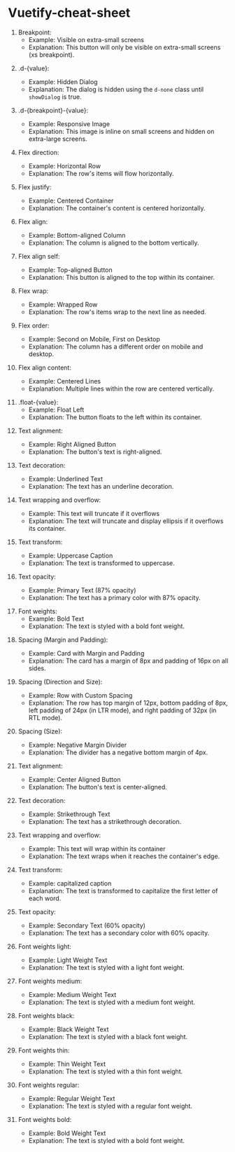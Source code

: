 # Vuetify-cheat-sheet

<!-- Styles -->
1. Breakpoint:
   - Example: <v-btn class="xs-only">Visible on extra-small screens</v-btn>
   - Explanation: This button will only be visible on extra-small screens (xs breakpoint).

<!-- Display -->
2. .d-{value}:
   - Example: <v-dialog v-if="showDialog" class="d-none">Hidden Dialog</v-dialog>
   - Explanation: The dialog is hidden using the `d-none` class until `showDialog` is true.

3. .d-{breakpoint}-{value}:
   - Example: <v-img class="d-sm-inline d-xl-none">Responsive Image</v-img>
   - Explanation: This image is inline on small screens and hidden on extra-large screens.

<!-- Flex -->
4. Flex direction:
   - Example: <v-row class="flex-row">Horizontal Row</v-row>
   - Explanation: The row's items will flow horizontally.

5. Flex justify:
   - Example: <v-container class="justify-center">Centered Container</v-container>
   - Explanation: The container's content is centered horizontally.

6. Flex align:
   - Example: <v-col class="align-end">Bottom-aligned Column</v-col>
   - Explanation: The column is aligned to the bottom vertically.

7. Flex align self:
   - Example: <v-btn class="align-self-start">Top-aligned Button</v-btn>
   - Explanation: This button is aligned to the top within its container.

8. Flex wrap:
   - Example: <v-row class="flex-wrap">Wrapped Row</v-row>
   - Explanation: The row's items wrap to the next line as needed.

9. Flex order:
   - Example: <v-col class="order-2 order-md-1">Second on Mobile, First on Desktop</v-col>
   - Explanation: The column has a different order on mobile and desktop.

10. Flex align content:
    - Example: <v-row class="align-content-center">Centered Lines</v-row>
    - Explanation: Multiple lines within the row are centered vertically.

<!-- Float -->
11. .float-{value}:
    - Example: <v-btn class="float-left">Float Left</v-btn>
    - Explanation: The button floats to the left within its container.

<!-- Typography -->
12. Text alignment:
    - Example: <v-btn class="text-right">Right Aligned Button</v-btn>
    - Explanation: The button's text is right-aligned.

13. Text decoration:
    - Example: <v-span class="text-decoration-underline">Underlined Text</v-span>
    - Explanation: The text has an underline decoration.

14. Text wrapping and overflow:
    - Example: <v-paragraph class="text-truncate">This text will truncate if it overflows</v-paragraph>
    - Explanation: The text will truncate and display ellipsis if it overflows its container.

15. Text transform:
    - Example: <v-caption class="text-uppercase">Uppercase Caption</v-caption>
    - Explanation: The text is transformed to uppercase.

16. Text opacity:
    - Example: <v-span class="text--primary">Primary Text (87% opacity)</v-span>
    - Explanation: The text has a primary color with 87% opacity.

<!-- Font weights -->
17. Font weights:
    - Example: <v-span class="font-weight-bold">Bold Text</v-span>
    - Explanation: The text is styled with a bold font weight.
<!-- Spacing -->
18. Spacing (Margin and Padding):
    - Example: <v-card class="m-2 p-4">Card with Margin and Padding</v-card>
    - Explanation: The card has a margin of 8px and padding of 16px on all sides.

19. Spacing (Direction and Size):
    - Example: <v-row class="mt-3 pb-2 pl-5 s-4 e-6">Row with Custom Spacing</v-row>
    - Explanation: The row has top margin of 12px, bottom padding of 8px, left padding of 24px (in LTR mode), and right padding of 32px (in RTL mode).

20. Spacing (Size):
    - Example: <v-divider class="mb-0 n1">Negative Margin Divider</v-divider>
    - Explanation: The divider has a negative bottom margin of 4px.

<!-- Typography -->
21. Text alignment:
    - Example: <v-btn class="text-center">Center Aligned Button</v-btn>
    - Explanation: The button's text is center-aligned.

22. Text decoration:
    - Example: <v-span class="text-decoration-line-through">Strikethrough Text</v-span>
    - Explanation: The text has a strikethrough decoration.

23. Text wrapping and overflow:
    - Example: <v-paragraph class="text-wrap">This text will wrap within its container</v-paragraph>
    - Explanation: The text wraps when it reaches the container's edge.

24. Text transform:
    - Example: <v-caption class="text-capitalize">capitalized caption</v-caption>
    - Explanation: The text is transformed to capitalize the first letter of each word.

25. Text opacity:
    - Example: <v-span class="text--secondary">Secondary Text (60% opacity)</v-span>
    - Explanation: The text has a secondary color with 60% opacity.

26. Font weights light:
    - Example: <v-paragraph class="font-weight-light">Light Weight Text</v-paragraph>
    - Explanation: The text is styled with a light font weight.
<!-- Typography -->
27. Font weights medium:
    - Example: <v-paragraph class="font-weight-medium">Medium Weight Text</v-paragraph>
    - Explanation: The text is styled with a medium font weight.

28. Font weights black:
    - Example: <v-span class="font-weight-black">Black Weight Text</v-span>
    - Explanation: The text is styled with a black font weight.

29. Font weights thin:
    - Example: <v-span class="font-weight-thin">Thin Weight Text</v-span>
    - Explanation: The text is styled with a thin font weight.

30. Font weights regular:
    - Example: <v-span class="font-weight-regular">Regular Weight Text</v-span>
    - Explanation: The text is styled with a regular font weight.

31. Font weights bold:
    - Example: <v-span class="font-weight-bold">Bold Weight Text</v-span>
    - Explanation: The text is styled with a bold font weight.
